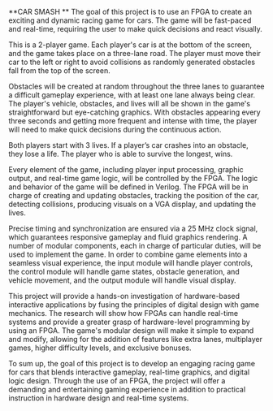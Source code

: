 **CAR SMASH
**
The goal of this project is to use an FPGA to create an exciting and dynamic racing game for
cars. The game will be fast-paced and real-time, requiring the user to make quick decisions and
react visually.

This is a 2-player game. Each player's car is at the bottom of the screen, and the game takes
place on a three-lane road. The player must move their car to the left or right to avoid collisions
as randomly generated obstacles fall from the top of the screen.

Obstacles will be created at random throughout the three lanes to guarantee a difficult gameplay
experience, with at least one lane always being clear. The player's vehicle, obstacles, and lives
will all be shown in the game's straightforward but eye-catching graphics. With obstacles
appearing every three seconds and getting more frequent and intense with time, the player will
need to make quick decisions during the continuous action.

Both players start with 3 lives. If a player’s car crashes into an obstacle, they lose a life. The
player who is able to survive the longest, wins.

Every element of the game, including player input processing, graphic output, and real-time
game logic, will be controlled by the FPGA. The logic and behavior of the game will be defined
in Verilog. The FPGA will be in charge of creating and updating obstacles, tracking the position
of the car, detecting collisions, producing visuals on a VGA display, and updating the lives.

Precise timing and synchronization are ensured via a 25 MHz clock signal, which guarantees
responsive gameplay and fluid graphics rendering. A number of modular components, each in
charge of particular duties, will be used to implement the game. In order to combine game
elements into a seamless visual experience, the input module will handle player controls, the
control module will handle game states, obstacle generation, and vehicle movement, and the
output module will handle visual display.

This project will provide a hands-on investigation of hardware-based interactive applications by
fusing the principles of digital design with game mechanics. The research will show how FPGAs
can handle real-time systems and provide a greater grasp of hardware-level programming by
using an FPGA. The game's modular design will make it simple to expand and modify, allowing
for the addition of features like extra lanes, multiplayer games, higher difficulty levels, and
exclusive bonuses.

To sum up, the goal of this project is to develop an engaging racing game for cars that blends
interactive gameplay, real-time graphics, and digital logic design. Through the use of an FPGA,
the project will offer a demanding and entertaining gaming experience in addition to practical
instruction in hardware design and real-time systems.
